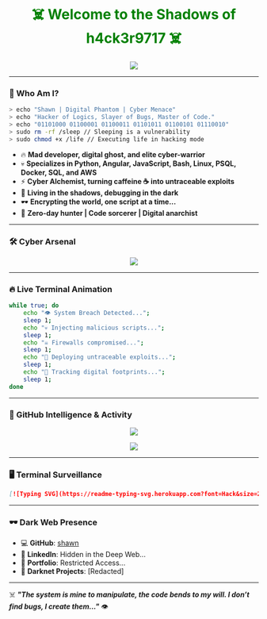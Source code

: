 <h1 align="center">
  <font color="green">☠️ Welcome to the Shadows of h4ck3r9717 ☠️</font>
</h1>

<p align="center">
  <img src="https://readme-typing-svg.herokuapp.com?font=Fira+Code&size=22&pause=1000&color=00FF00&center=true&vCenter=true&width=700&lines=👁️+The+Matrix+is+Watching...;🔥+Elite+Hacker+%7C+Python+%7C+Angular+%7C+JavaScript;💀+I+Code+in+the+Dark+%7C+Bugs+Fear+Me;☠️+Decrypting+Your+Firewalls...;🚀+Deploying+Zero+Day+Exploits!" />
</p>

---

### **👾 Who Am I?**
```bash
> echo "Shawn | Digital Phantom | Cyber Menace"
> echo "Hacker of Logics, Slayer of Bugs, Master of Code."
> echo "01101000 01100001 01100011 01101011 01100101 01110010"
> sudo rm -rf /sleep // Sleeping is a vulnerability
> sudo chmod +x /life // Executing life in hacking mode
```

- 🔥 **Mad developer, digital ghost, and elite cyber-warrior**  
- 💀 **Specializes in Python, Angular, JavaScript, Bash, Linux, PSQL, Docker, SQL, and AWS**  
- ⚡ **Cyber Alchemist, turning caffeine ☕ into untraceable exploits**  
- 🧠 **Living in the shadows, debugging in the dark**  
- 🕶️ **Encrypting the world, one script at a time...**  
- 👾 **Zero-day hunter | Code sorcerer | Digital anarchist**  

---

### **🛠️ Cyber Arsenal**  
<p align="center">
  <img src="https://skillicons.dev/icons?i=python,angular,js,bash,linux,postgres,docker,sql,aws" />
</p>

---

### **🔥 Live Terminal Animation**
```bash
while true; do
    echo "👁️ System Breach Detected...";
    sleep 1;
    echo "💀 Injecting malicious scripts...";
    sleep 1;
    echo "☠️ Firewalls compromised...";
    sleep 1;
    echo "🚀 Deploying untraceable exploits...";
    sleep 1;
    echo "👾 Tracking digital footprints...";
    sleep 1;
done
```

---

### **💊 GitHub Intelligence & Activity**
<p align="center">
  <img src="https://github-readme-stats.vercel.app/api?username=h4ck3r9717&show_icons=true&theme=radical&hide_border=true" />
</p>

<p align="center">
  <img src="https://github-readme-streak-stats.herokuapp.com/?user=h4ck3r9717&theme=radical&hide_border=true" />
</p>

---

### **🖥️ Terminal Surveillance**
```md
[![Typing SVG](https://readme-typing-svg.herokuapp.com?font=Hack&size=24&duration=3000&color=00FF00&center=true&vCenter=true&width=750&height=100&lines=👁️+Tracking+Shawn's+Digital+Footsteps...;🔥+Executing+Cyber+Attacks...;😈+Injecting+Badass+Scripts...;💻+Dismantling+Bugs+Like+Firewalls...;🚀+Deploying+Stealth+Code...;☠️+Welcome+to+the+Dark+Side...)](https://github.com/h4ck3r9717)
```

---

### **🕶️ Dark Web Presence**
- 💻 **GitHub**: [shawn](https://github.com/h4ck3r9717)  
- 🦾 **LinkedIn**: Hidden in the Deep Web...  
- 🚀 **Portfolio**: Restricted Access...  
- 🔐 **Darknet Projects**: [Redacted]  

---

☠️ **_"The system is mine to manipulate, the code bends to my will. I don’t find bugs, I create them..."_** 👁️
